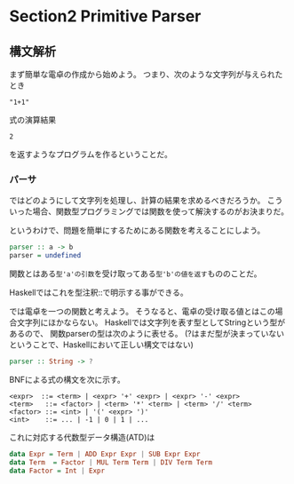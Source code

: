 # Section2 Primitive Parser

## 構文解析

まず簡単な電卓の作成から始めよう。
つまり、次のような文字列が与えられたとき

```text
"1+1"
```

式の演算結果

```text
2
```

を返すようなプログラムを作るということだ。

### パーサ

ではどのようにして文字列を処理し、計算の結果を求めるべきだろうか。
こういった場合、関数型プログラミングでは関数を使って解決するのがお決まりだ。

というわけで、問題を簡単にするためにある関数を考えることにしよう。

```haskell
parser :: a -> b
parser = undefined
```

関数とはある`型'a'の引数`を受け取ってある`型'b'の値を返す`もののことだ。

Haskellではこれを型注釈::で明示する事ができる。

では電卓を一つの関数と考えよう。
そうなると、電卓の受け取る値とはこの場合文字列にほかならない。
Haskellでは文字列を表す型としてStringという型があるので、
関数parserの型は次のように表せる。
(?はまだ型が決まっていないということで、Haskellにおいて正しい構文ではない)

```haskell
parser :: String -> ?
```

BNFによる式の構文を次に示す。

```text
<expr>  ::= <term> | <expr> '+' <expr> | <expr> '-' <expr>
<term>   ::= <factor> | <term> '*' <term> | <term> '/' <term>
<factor> ::= <int> | '(' <expr> ')'
<int>    ::= ... | -1 | 0 | 1 | ... 
```

これに対応する代数型データ構造(ATD)は

```haskell
data Expr = Term | ADD Expr Expr | SUB Expr Expr
data Term  = Factor | MUL Term Term | DIV Term Term
data Factor = Int | Expr
```

